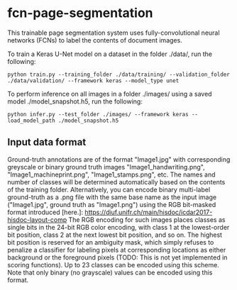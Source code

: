 # fcn-page-segmentation

This trainable page segmentation system uses fully-convolutional neural networks (FCNs) to label the contents of document images.

To train a Keras U-Net model on a dataset in the folder ./data/, run the following:
```
python train.py --training_folder ./data/training/ --validation_folder ./data/validation/ --framework keras --model_type unet
```

To perform inference on all images in a folder ./images/ using a saved model ./model_snapshot.h5, run the following:
```
python infer.py --test_folder ./images/ --framework keras --load_model_path ./model_snapshot.h5
```

## Input data format
Ground-truth annotations are of the format "Image1.jpg" with corresponding greyscale or binary ground truth images "Image1_handwriting.png", "Image1_machineprint.png", "Image1_stamps.png", etc.
The names and number of classes will be determined automatically based on the contents of the training folder.
Alternatively, you can encode binary multi-label ground-truth as a .png file with the same base name as the input image ("Image1.jpg", ground truth as "Image1.png") using the RGB bit-masked format introduced 
[here.]: https://diuf.unifr.ch/main/hisdoc/icdar2017-hisdoc-layout-comp
The RGB encoding for such images places classes as single bits in the 24-bit RGB color encoding, with class 1 at the lowest-order bit position, class 2 at the next lowest bit position, and so on.
The highest bit position is reserved for an ambiguity mask, which simply refuses to penalize a classifier for labeling pixels at corresponding locations as either background or the foreground pixels (TODO: This is not yet implemented in scoring functions).
Up to 23 classes can be encoded using this scheme. Note that only binary (no grayscale) values can be encoded using this format.
